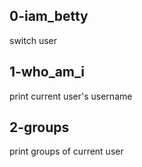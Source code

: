 ## 0-iam_betty
switch user
## 1-who_am_i
print current user's username
## 2-groups
print groups of current user
